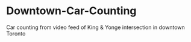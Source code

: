 Downtown-Car-Counting
=====================

Car counting from video feed of King &amp; Yonge intersection in downtown Toronto